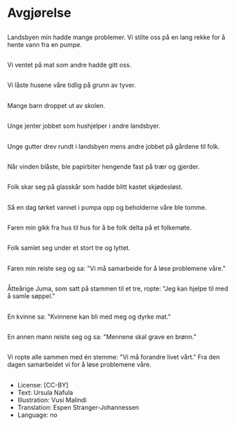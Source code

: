# Avgjørelse

##
Landsbyen min hadde mange problemer. Vi stilte oss på en lang rekke for å hente vann fra en pumpe.

##
Vi ventet på mat som andre hadde gitt oss.

##
Vi låste husene våre tidlig på grunn av tyver.

##
Mange barn droppet ut av skolen.

##
Unge jenter jobbet som hushjelper i andre landsbyer.

##
Unge gutter drev rundt i landsbyen mens andre jobbet på gårdene til folk.

##
Når vinden blåste, ble papirbiter hengende fast på trær og gjerder.

##
Folk skar seg på glasskår som hadde blitt kastet skjødesløst.

##
Så en dag tørket vannet i pumpa opp og beholderne våre ble tomme.

##
Faren min gikk fra hus til hus for å be folk delta på et folkemøte.

##
Folk samlet seg under et stort tre og lyttet.

##
Faren min reiste seg og sa: "Vi må samarbeide for å løse problemene våre."

##
Åtteårige Juma, som satt på stammen til et tre, ropte: "Jeg kan hjelpe til med å samle søppel."

##
En kvinne sa: "Kvinnene kan bli med meg og dyrke mat."

##
En annen mann reiste seg og sa: "Mennene skal grave en brønn."

##
Vi ropte alle sammen med én stemme: "Vi må forandre livet vårt." Fra den dagen samarbeidet vi for å løse problemene våre.

##
* License: [CC-BY]
* Text: Ursula Nafula
* Illustration: Vusi Malindi
* Translation: Espen Stranger-Johannessen
* Language: no
